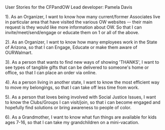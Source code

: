 User Stories for the CFPandOW
Lead developer: Pamela Davis

1).  As an Organizer, I want to know how many current/former Associates live in particular area that have visited the various OW websites -- their main request is they would like more information about OW.  So that I can invite/meet/send/engage or educate them on 1 or  all of the above.

2).  As an Organizer, I want to know how many employees work in the State of Arizona, so that I can Engage, Educate or make them aware of OURWalmart.

3).  As a person that wants to find new ways of showing 'THANKS', I want to see types of tangible gifts that can be delivered to someone's home or office, so that I can place an order via online.

4).  As a person living in another state, I want to know the most efficient way to move my belongings, so that I can take off less time from work.

5).  As a person that loves being involved with Social Justice Issues, I want to know the Clubs/Groups I can visit/join, so that i can become engaged and hopefully find solutions or bring awareness to people of color.

6).  As a Grandmother, I want to know what fun things are available for kids ages 7-16, so that I can take my grandchildren on a mini-vacation.
